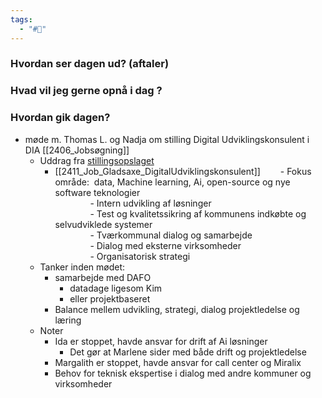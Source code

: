 ```yaml
---
tags:
  - "#📅"
---
```

### Hvordan ser dagen ud? (aftaler)


### Hvad vil jeg gerne opnå i dag ?


### Hvordan gik dagen?
- møde m. Thomas L. og Nadja om stilling Digital Udviklingskonsulent i DIA [[2406_Jobsøgning]]
	- Uddrag fra [stillingsopslaget ](https://portal.signatur.dk/ExtJobs/DefaultHosting/JobDetails.aspx?ClientId=1449&WebAdId=130212)
		- [[2411_Job_Gladsaxe_DigitalUdviklingskonsulent]]
  - Fokus område:  data, Machine learning, Ai, open-source og nye software teknologier  
    - Intern udvikling af løsninger  
    - Test og kvalitetssikring af kommunens indkøbte og selvudviklede systemer  
    - Tværkommunal dialog og samarbejde  
    - Dialog med eksterne virksomheder  
    - Organisatorisk strategi
	- Tanker inden mødet:
		- samarbejde med DAFO
			- datadage ligesom Kim
			- eller projektbaseret
		- Balance mellem udvikling, strategi, dialog projektledelse og læring
	- Noter
		- Ida er stoppet, havde ansvar for drift af Ai løsninger
			- Det gør at Marlene sider med både drift og projektledelse
		- Margalith er stoppet, havde ansvar for call center og Miralix
		- Behov for teknisk ekspertise i dialog med andre kommuner og virksomheder